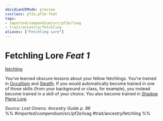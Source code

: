```yaml
---
obsidianUIMode: preview
cssclass: pf2e,pf2e-feat
tags:
- imported/compendium/src/pf2e/loag
- trait/ancestry/fetchling
aliases: ["Fetchling Lore"]
---
```

# Fetchling Lore  *Feat 1*  
[fetchling](fetchling-b2.md)  


You've learned obscure lessons about your fellow fetchlings. You're trained in [Occultism](../skills.md#Occultism) and [Stealth](../skills.md#Stealth). If you would automatically become trained in one of those skills (from your background or class, for example), you instead become trained in a skill of your choice. You also become trained in [Shadow Plane Lore](../skills.md#Lore).

*Source: Lost Omens: Ancestry Guide p. 86*  
%% #imported/compendium/src/pf2e/loag #trait/ancestry/fetchling %%